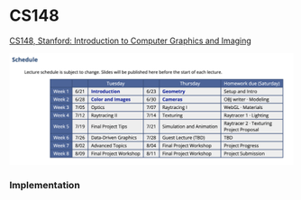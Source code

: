 # CS148

[CS148, Stanford: Introduction to Computer Graphics and Imaging](https://web.stanford.edu/class/cs148/lectures.html)

![](schedule.png)

### Implementation